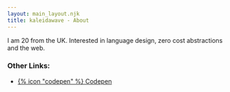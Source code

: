 ```yaml
---
layout: main_layout.njk
title: kaleidawave - About
---
```


I am 20 from the UK. Interested in language design, zero cost abstractions and the web. 

### Other Links:

- [{% icon "codepen" %} Codepen](https://codepen.io/kaleidawave)